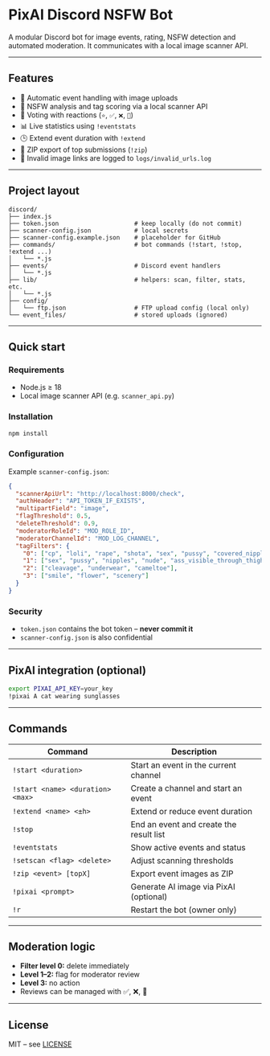 # PixAI Discord NSFW Bot

A modular Discord bot for image events, rating, NSFW detection and automated moderation. It communicates with a local image scanner API.

---

## Features

- 📁 Automatic event handling with image uploads
- 🧠 NSFW analysis and tag scoring via a local scanner API
- 🔁 Voting with reactions (`⭐`, `✅`, `❌`, `🔁`)
- 📊 Live statistics using `!eventstats`
- 🕒 Extend event duration with `!extend`
- 📆 ZIP export of top submissions (`!zip`)
- 📝 Invalid image links are logged to `logs/invalid_urls.log`

---

## Project layout

```
discord/
├── index.js
├── token.json                     # keep locally (do not commit)
├── scanner-config.json            # local secrets
├── scanner-config.example.json    # placeholder for GitHub
├── commands/                      # bot commands (!start, !stop, !extend ...)
│   └── *.js
├── events/                        # Discord event handlers
│   └── *.js
├── lib/                           # helpers: scan, filter, stats, etc.
│   └── *.js
├── config/
│   └── ftp.json                   # FTP upload config (local only)
└── event_files/                   # stored uploads (ignored)
```

---

## Quick start

### Requirements

- Node.js ≥ 18
- Local image scanner API (e.g. `scanner_api.py`)

### Installation

```bash
npm install
```

### Configuration

Example `scanner-config.json`:

```json
{
  "scannerApiUrl": "http://localhost:8000/check",
  "authHeader": "API_TOKEN_IF_EXISTS",
  "multipartField": "image",
  "flagThreshold": 0.5,
  "deleteThreshold": 0.9,
  "moderatorRoleId": "MOD_ROLE_ID",
  "moderatorChannelId": "MOD_LOG_CHANNEL",
  "tagFilters": {
    "0": ["cp", "loli", "rape", "shota", "sex", "pussy", "covered_nipples", "nude"],
    "1": ["sex", "pussy", "nipples", "nude", "ass_visible_through_thighs", "blood"],
    "2": ["cleavage", "underwear", "cameltoe"],
    "3": ["smile", "flower", "scenery"]
  }
}
```

### Security

- `token.json` contains the bot token – **never commit it**
- `scanner-config.json` is also confidential

---

## PixAI integration (optional)

```bash
export PIXAI_API_KEY=your_key
!pixai A cat wearing sunglasses
```

---

## Commands

| Command                       | Description                                |
| ----------------------------- | ------------------------------------------ |
| `!start <duration>`           | Start an event in the current channel      |
| `!start <name> <duration> <max>` | Create a channel and start an event        |
| `!extend <name> <±h>`         | Extend or reduce event duration            |
| `!stop`                       | End an event and create the result list    |
| `!eventstats`                 | Show active events and status              |
| `!setscan <flag> <delete>`    | Adjust scanning thresholds                 |
| `!zip <event> [topX]`         | Export event images as ZIP                 |
| `!pixai <prompt>`             | Generate AI image via PixAI (optional)     |
| `!r`                          | Restart the bot (owner only)               |

---

## Moderation logic

- **Filter level 0:** delete immediately
- **Level 1–2:** flag for moderator review
- **Level 3:** no action
- Reviews can be managed with ✅, ❌, 🔁

---

## License

MIT – see [LICENSE](LICENSE)
